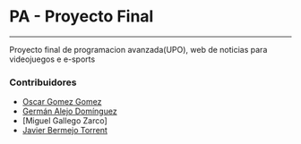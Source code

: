 # PA - Proyecto Final
-----
Proyecto final de programacion avanzada(UPO), web de noticias para videojuegos e e-sports

### Contribuidores
* [Oscar Gomez Gomez](https://github.com/OscarGomezGonzalez)
* [Germán Alejo Domínguez](https://github.com/GermanAlejo)
* [Miguel Gallego Zarco]
* [Javier Bermejo Torrent](https://github.com/JavierBermejo)
